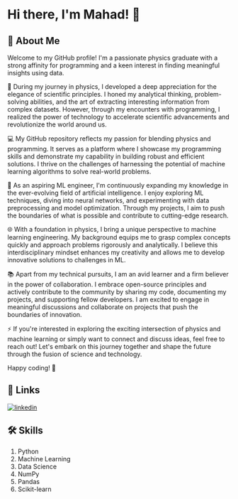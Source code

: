
# Hi there, I'm Mahad! 👋


## 🚀 About Me
Welcome to my GitHub profile! I'm a passionate physics graduate with a strong affinity for programming and a keen interest in finding meaningful insights using data.

🧪 During my journey in physics, I developed a deep appreciation for the elegance of scientific principles. I honed my analytical thinking, problem-solving abilities, and the art of extracting interesting information from complex datasets. However, through my encounters with programming, I realized the power of technology to accelerate scientific advancements and revolutionize the world around us.

💻 My GitHub repository reflects my passion for blending physics and programming. It serves as a platform where I showcase my programming skills and demonstrate my capability in building robust and efficient solutions. I thrive on the challenges of harnessing the potential of machine learning algorithms to solve real-world problems.

🚀 As an aspiring ML engineer, I'm continuously expanding my knowledge in the ever-evolving field of artificial intelligence. I enjoy exploring ML techniques, diving into neural networks, and experimenting with data preprocessing and model optimization. Through my projects, I aim to push the boundaries of what is possible and contribute to cutting-edge research.

🌐 With a foundation in physics, I bring a unique perspective to machine learning engineering. My background equips me to grasp complex concepts quickly and approach problems rigorously and analytically. I believe this interdisciplinary mindset enhances my creativity and allows me to develop innovative solutions to challenges in ML.

📚 Apart from my technical pursuits, I am an avid learner and a firm believer in the power of collaboration. I embrace open-source principles and actively contribute to the community by sharing my code, documenting my projects, and supporting fellow developers. I am excited to engage in meaningful discussions and collaborate on projects that push the boundaries of innovation.

⚡ If you're interested in exploring the exciting intersection of physics and machine learning or simply want to connect and discuss ideas, feel free to reach out! Let's embark on this journey together and shape the future through the fusion of science and technology.

Happy coding! 🚀


## 🔗 Links
[![linkedin](https://img.shields.io/badge/linkedin-0A66C2?style=for-the-badge&logo=linkedin&logoColor=white)](https://www.linkedin.com/in/mahadnaveed/)


## 🛠 Skills
1. Python 
2. Machine Learning
3. Data Science
4. NumPy 
5. Pandas 
6. Scikit-learn
